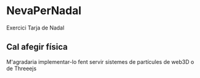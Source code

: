# NevaPerNadal
Exercici Tarja de Nadal

## Cal afegir física
M'agradaria implementar-lo fent servir sistemes de partícules de web3D o de Threeejs

###


